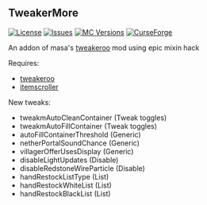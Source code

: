 ## TweakerMore

[![License](https://img.shields.io/github/license/Fallen-Breath/tweakermore.svg)](http://www.gnu.org/licenses/gpl-3.0.html)
[![Issues](https://img.shields.io/github/issues/Fallen-Breath/tweakermore.svg)](https://github.com/Fallen-Breath/tweakermore/issues)
[![MC Versions](http://cf.way2muchnoise.eu/versions/For%20MC_tweakermore_all.svg)](https://www.curseforge.com/minecraft/mc-mods/tweakermore)
[![CurseForge](http://cf.way2muchnoise.eu/full_tweakermore_downloads.svg)](https://www.curseforge.com/minecraft/mc-mods/tweakermore)

An addon of masa's [tweakeroo](https://github.com/maruohon/tweakeroo) mod using epic mixin hack

Requires:

- [tweakeroo](https://github.com/maruohon/tweakeroo)
- [itemscroller](https://github.com/maruohon/itemscroller)

New tweaks:

- tweakmAutoCleanContainer (Tweak toggles)
- tweakmAutoFillContainer (Tweak toggles)
- autoFillContainerThreshold (Generic)
- netherPortalSoundChance (Generic)
- villagerOfferUsesDisplay (Generic)
- disableLightUpdates (Disable)
- disableRedstoneWireParticle (Disable)
- handRestockListType (List)
- handRestockWhiteList (List)
- handRestockBlackList (List)
